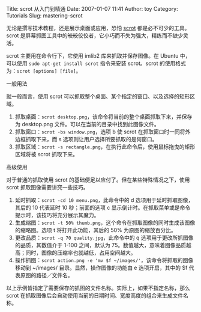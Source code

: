 Title: scrot 从入门到精通
Date: 2007-01-07 11:41
Author: toy
Category: Tutorials
Slug: mastering-scrot

无论是撰写技术教程，还是展示桌面或应用，恐怕
[scrot](http://linuxbrit.co.uk/scrot/) 都是必不可少的工具。scrot
是屏幕抓图工具中的~~皎皎~~佼佼者，它小巧而不失为强大，精练而不缺少灵活。

scrot 主要用在命令行下，它使用 imlib2 库来抓取并保存图像。在 Ubuntu
中，可以使用 `sudo apt-get install scrot` 指令来安装 scrot。scrot
的使用格式为：`scrot [options] [file]`。

一般用法

就一般而言，使用 scrot
可以抓取整个桌面、某个指定的窗口、以及选择的矩形区域。

1.  抓取桌面：`scrot desktop.png`，该命令将当前的整个桌面抓取下来，并保存为
    desktop.png 文件。可以在当前的目录中找到此图像文件。
2.  抓取窗口：`scrot -bs window.png`，选项 b 使 scrot
    在抓取窗口时一同将外边框抓取下来，而 s
    选项则让用户选择所要抓取的是何窗口。
3.  抓取区域：`scrot -s rectangle.png`，在执行此命令后，使用鼠标拖曳的矩形区域将被
    scrot 抓取下来。

高级使用

对于普通的抓取使用 scrot 的基础便足以应付了。但在某些特殊情况之下，使用
scrot 抓取图像需要讲究一些技巧。

1.  延时抓取：`scrot -cd 10 menu.png`，此命令中的 d
    选项用于延时抓取图像，其后的 10 代表延时 10 秒；前面的选项 c
    显示倒计时。在抓取菜单或是命令提示时，该技巧将充分展示其魔力。
2.  生成缩图：`scrot -t 50% thumb.png`，这个命令在抓取图像的同时生成该图像的缩略图。选项
    t 将打开此功能，其后的 50% 为原图的缩放百分比。
3.  更改品质：`scrot -q 70 quality.jpg`，此命令中的 q
    选项用于更改所抓图像的品质，其数值介于 1-100 之间，默认为
    75。数值越大，意味着图像品质越高；同时，图像的压缩率也就越低，占用空间越大。
4.  操作抓图：`scrot action.png -e 'mv $f ~/images/'`，该命令将抓取的图像移动到
    ~/images/ 目录。显然，操作图像的功能由 e 选项开启，其中的 $f
    代表原图的路径／文件名。

以上示例皆指定了需要保存的抓图的文件名称。实际上，如果不指定名称，那么
scrot
在抓取图像后会自动使用当前的日期时间、宽度高度的组合来生成文件名称。
